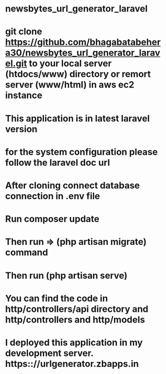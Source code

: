 # newsbytes_url_generator_laravel

# git clone https://github.com/bhagabatabehera30/newsbytes_url_generator_laravel.git  to your local server (htdocs/www) directory or remort server (www/html) in aws ec2 instance

# This application is in latest laravel version
# for the system configuration please follow the laravel doc url

# After cloning connect database connection in .env file
# Run composer update
# Then run => (php artisan migrate) command

# Then run (php artisan serve)

# You can find the code in http/controllers/api directory and http/controllers and http/models

# I deployed this application in my development server. https:://urlgenerator.zbapps.in


